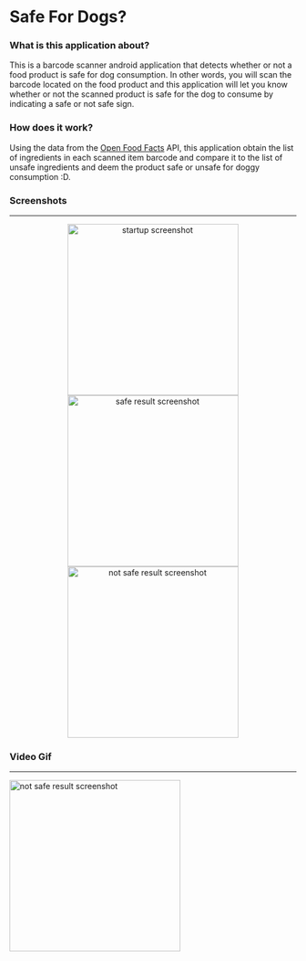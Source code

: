 # Safe For Dogs?
### What is this application about?
<p align="left">This is a barcode scanner android application that detects whether or not a food product is safe for dog consumption. In other words, you will scan the barcode located on the food product and this application will let you know whether or not the scanned product is safe for the dog to consume by indicating a safe or not safe sign.</p>

### How does it work?
<p align="left">Using the data from the <a href="http://world.openfoodfacts.org">Open Food Facts</a> API, this application obtain the list of ingredients in each scanned item barcode and compare it to the list of unsafe ingredients and deem the product safe or unsafe for doggy consumption :D.</p>

### Screenshots
***
<p align="center"><img src="https://user-images.githubusercontent.com/25874129/162659754-f426115d-998b-4813-b23c-fc157c25744d.png" alt="startup screenshot" width=300; styles="display:'inline-block';"> <img src="https://user-images.githubusercontent.com/25874129/162659816-d17b6f3e-5a1b-42fb-a298-805e7f1444bd.png" alt="safe result screenshot" width=300;> <img src="https://user-images.githubusercontent.com/25874129/162659859-de18f653-293e-4f11-bd85-857decafa283.png" alt="not safe result screenshot" width=300;> </p>

### Video Gif
***
<img src="https://user-images.githubusercontent.com/25874129/162660222-4347619a-bc53-441c-8293-36b716087a1b.gif" alt="not safe result screenshot" width=300;>
